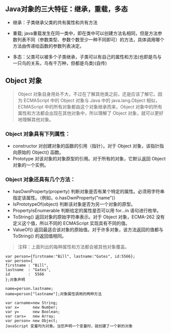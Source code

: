 ## Java对象的三大特征：继承，重载，多态
+ 继承：子类继承父类的共有属性和共有方法

+ 重载; java重载发生在同一类中，即在类中可以创建方法名相同，但是方法参数列表不同（参数类型、参数个数至少一种不同即可）的方法，具体调用哪个方法由传递给函数的参数列表决定。

+ 多态：父类可以被多个子类继承，子类可以有自己的属性和方法(也即是鸟与一只鸟的关系，鸟有千万种，但都是鸟类)(自传)

## Object 对象
> Object 对象自身用处不大，不过在了解其他类之前，还是应该了解它。因为 ECMAScript 中的 Object 对象与 Java 中的 java.lang.Object 相似，ECMAScript 中的所有对象都由这个对象继承而来，Object 对象中的所有属性和方法都会出现在其他对象中，所以理解了 Object 对象，就可以更好地理解其他对象。
### Object 对象具有下列属性：
  + constructor
    对创建对象的函数的引用（指针）。对于 Object 对象，该指针指向原始的 Object() 函数。
  + Prototype
    对该对象的对象原型的引用。对于所有的对象，它默认返回 Object 对象的一个实例。
### Object 对象还具有几个方法：
  + hasOwnProperty(property)
    判断对象是否有某个特定的属性。必须用字符串指定该属性。（例如，o.hasOwnProperty("name")）
  + IsPrototypeOf(object)
    判断该对象是否为另一个对象的原型。
  + PropertyIsEnumerable
    判断给定的属性是否可以用 for...in 语句进行枚举。
  + ToString()
    返回对象的原始字符串表示。对于 Object 对象，ECMA-262 没有定义这个值，所以不同的 ECMAScript 实现具有不同的值。
  + ValueOf()
    返回最适合该对象的原始值。对于许多对象，该方法返回的值都与 ToString() 的返回值相同。
> 注释：上面列出的每种属性和方法都会被其他对象覆盖。

```JS
var person={firstname:"Bill", lastname:"Gates", id:5566};
var person={
firstname : "Bill",
lastname  : "Gates",
id        :  5566
};对象声明

name=person.lastname;
name=person["lastname"];对象属性调用的两种方法

var carname=new String;
var x=      new Number;
var y=      new Boolean;
var cars=   new Array;
var person= new Object;
JavaScript 变量均为对象。当您声明一个变量时，就创建了一个新的对象
```
